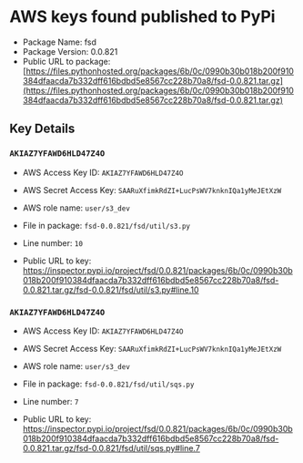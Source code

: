 # AWS keys found published to PyPi

* Package Name: fsd
* Package Version: 0.0.821
* Public URL to package: [https://files.pythonhosted.org/packages/6b/0c/0990b30b018b200f910384dfaacda7b332dff616bdbd5e8567cc228b70a8/fsd-0.0.821.tar.gz](https://files.pythonhosted.org/packages/6b/0c/0990b30b018b200f910384dfaacda7b332dff616bdbd5e8567cc228b70a8/fsd-0.0.821.tar.gz)

## Key Details

### `AKIAZ7YFAWD6HLD47Z4O`

* AWS Access Key ID: `AKIAZ7YFAWD6HLD47Z4O`
* AWS Secret Access Key: `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` 
* AWS role name: `user/s3_dev`
* File in package: `fsd-0.0.821/fsd/util/s3.py`
* Line number: `10`

* Public URL to key: https://inspector.pypi.io/project/fsd/0.0.821/packages/6b/0c/0990b30b018b200f910384dfaacda7b332dff616bdbd5e8567cc228b70a8/fsd-0.0.821.tar.gz/fsd-0.0.821/fsd/util/s3.py#line.10



### `AKIAZ7YFAWD6HLD47Z4O`

* AWS Access Key ID: `AKIAZ7YFAWD6HLD47Z4O`
* AWS Secret Access Key: `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` 
* AWS role name: `user/s3_dev`
* File in package: `fsd-0.0.821/fsd/util/sqs.py`
* Line number: `7`

* Public URL to key: https://inspector.pypi.io/project/fsd/0.0.821/packages/6b/0c/0990b30b018b200f910384dfaacda7b332dff616bdbd5e8567cc228b70a8/fsd-0.0.821.tar.gz/fsd-0.0.821/fsd/util/sqs.py#line.7


